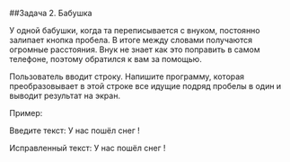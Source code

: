 ##Задача 2. Бабушка

У одной бабушки, когда та переписывается с внуком, постоянно залипает кнопка пробела. В итоге между словами получаются огромные расстояния. Внук не знает как это поправить в самом телефоне, поэтому обратился к вам за помощью.

Пользователь вводит строку. Напишите программу, которая преобразовывает в этой строке все идущие подряд пробелы в один и выводит результат на экран.



Пример:

Введите текст: У       нас         пошёл                    снег    !     



Исправленный текст: У нас пошёл снег !

